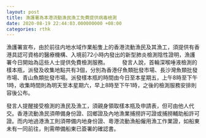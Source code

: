 ```yaml
---
layout: post
title: 漁護署為本港流動漁民漁工免費提供病毒檢測
date: 2020-08-19 22:44:03.000000000 +08:00
categories: rthk
---
```


漁護署宣布，由於前往内地水域作業船隻上的香港流動漁民及其漁工，須提供有香港具認可資格的醫療機構、入境前72小時内發出的新型肺炎檢測陰性證明，漁護署今日開始為這些人士提供免費檢測服務。
　　
發言人說，首輪深喉唾液檢測的樣本瓶，派發及收集地點共有3個，分別為香港仔魚類批發市場、長沙灣魚類批發市場、青山魚類批發市場。派發樣本瓶的時間由今日至本星期五，上午8時至下午1時，收集時間則為明天至本星期六，早上8時至下午1時，之後的檢測服務安排則容後公布。

發言人提醒接受檢測的漁民及漁工，須親身領取樣本瓶及申請表，但可由他人代交。香港流動漁民須帶備身份證、回鄉證及內地漁業捕撈許可證或捕撈輔助船許可證。而内地過港漁工則須帶備内地身份證、粵港流動漁船僱用漁工作業證，如船東未有一同前往，則需帶備船東已簽署的確認書。
